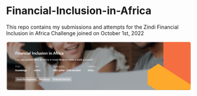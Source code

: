 # Financial-Inclusion-in-Africa
This repo contains my submissions and attempts for the Zindi Financial Inclusion in Africa Challenge joined on October 1st, 2022

![header_image](https://github.com/VanessaAttaFynn/Financial-Inclusion-in-Africa/blob/main/images/header.png)
